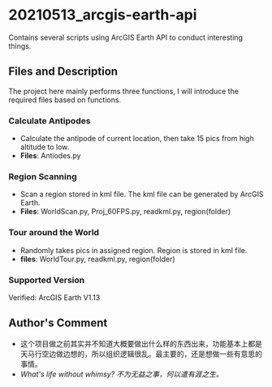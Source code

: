 # 20210513_arcgis-earth-api
Contains several scripts using ArcGIS Earth API to conduct interesting things.
## Files and Description
The project here mainly performs three functions, I will introduce the required files based on functions.
### Calculate Antipodes
- Calculate the antipode of current location, then take 15 pics from high altitude to low.
- **Files**: Antiodes.py
### Region Scanning
- Scan a region stored in kml file. The kml file can be generated by ArcGIS Earth.
- **Files**: WorldScan.py, Proj_60FPS.py, readkml.py, region(folder)
### Tour around the World
- Randomly takes pics in assigned region. Region is stored in kml file.
- **files**: WorldTour.py, readkml.py, region(folder)
### Supported Version
Verified: ArcGIS Earth V1.13
## Author's Comment
- 这个项目做之前其实并不知道大概要做出什么样的东西出来，功能基本上都是天马行空边做边想的，所以组织逻辑很乱。最主要的，还是想做一些有意思的事情。
- *What's life without whimsy?
不为无益之事，何以遣有涯之生。*
